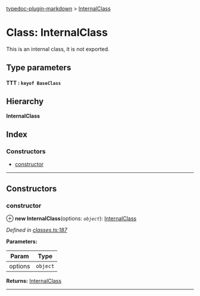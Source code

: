 [typedoc-plugin-markdown](../README.md) > [InternalClass](../classes/internalclass.md)

# Class: InternalClass

This is an internal class, it is not exported.

## Type parameters
#### TTT :  `keyof BaseClass`
## Hierarchy

**InternalClass**

## Index

### Constructors

* [constructor](internalclass.md#markdown-header-constructor)

---

## Constructors

###  constructor

⊕ **new InternalClass**(options: *`object`*): [InternalClass](internalclass.md)

*Defined in [classes.ts:187](https://bitbucket.org/owner/repository_name/src/master/src/classes.ts?fileviewer&amp;#x3D;file-view-default#classes.ts-187)*

**Parameters:**

| Param | Type |
| ------ | ------ |
| options | `object` | 

**Returns:** [InternalClass](internalclass.md)

___

